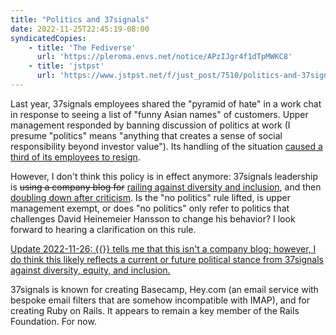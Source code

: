 ```yaml
---
title: "Politics and 37signals"
date: 2022-11-25T22:45:19-08:00
syndicatedCopies:
    - title: 'The Fediverse'
      url: 'https://pleroma.envs.net/notice/APzIJgr4f1dTpMWKC8'
    - title: 'jstpst'
      url: 'https://www.jstpst.net/f/just_post/7510/politics-and-37signals'
---
```

Last year, 37signals employees shared the "pyramid of hate" in a work chat in response to seeing a list of "funny Asian names" of customers. Upper management responded by banning discussion of politics at work (I presume "politics" means "anything that creates a sense of social responsibility beyond investor value"). Its handling of the situation [caused a third of its employees to resign](https://www.nytimes.com/2021/04/30/technology/basecamp-politics-ban-resignations.html).

However, I don't think this policy is in effect anymore: 37signals leadership is <del cite="https://dragonscave.space/@miki/109411822474469057">using a company blog for</del> [railing against diversity and inclusion](https://world.hey.com/dhh/the-waning-days-of-dei-s-dominance-9a5b656c), and then [doubling down after criticism](https://world.hey.com/dhh/we-must-say-no-to-these-people-e0fb301c). Is the "no politics" rule lifted, is upper management exempt, or does "no politics" only refer to politics that challenges David Heinemeier Hansson to change his behavior? I look forward to hearing a clarification on this rule.

<ins cite="https://dragonscave.space/@miki/109411822474469057">Update <time>2022-11-26</time>: {{<indieweb-person name="Mikołaj Hołysz" itemprop="mentions" url="https://dragonscave.space/@miki">}} tells me that [this isn't a company blog](https://dragonscave.space/@miki/109411822474469057); however, I do think this likely reflects a current or future political stance from 37signals against diversity, equity, and inclusion.</ins>

37signals is known for creating Basecamp, Hey.com (an email service with bespoke email filters that are somehow incompatible with IMAP), and for creating Ruby on Rails. It appears to remain a key member of the Rails Foundation. For now.

